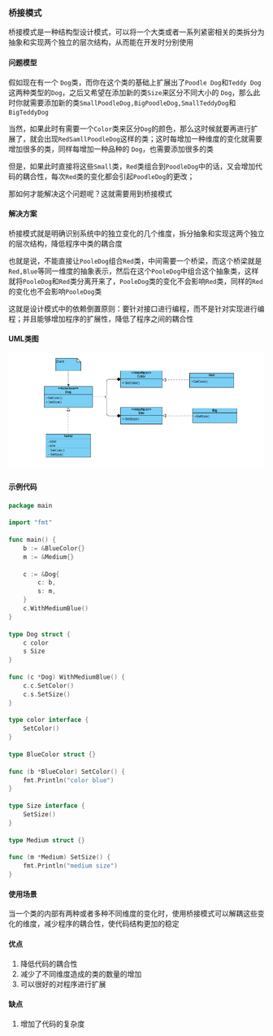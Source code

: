 ### 桥接模式

桥接模式是一种结构型设计模式，可以将一个大类或者一系列紧密相关的类拆分为抽象和实现两个独立的层次结构，从而能在开发时分别使用

#### 问题模型

假如现在有一个 `Dog`类，而你在这个类的基础上扩展出了`Poodle Dog`和`Teddy Dog`这两种类型的`Dog`，之后又希望在添加新的类`Size`来区分不同大小的 `Dog`，那么此时你就需要添加新的类`SmallPoodleDog,BigPoodleDog,SmallTeddyDog`和`BigTeddyDog`

当然，如果此时有需要一个`Color`类来区分`Dog`的颜色，那么这时候就要再进行扩展了，就会出现`RedSamllPoodleDog`这样的类；这时每增加一种维度的变化就需要增加很多的类，同样每增加一种品种的 `Dog`，也需要添加很多的类

但是，如果此时直接将这些`Small`类，`Red`类组合到`PoodleDog`中的话，又会增加代码的耦合性，每次`Red`类的变化都会引起`PoodleDog`的更改；

那如何才能解决这个问题呢？这就需要用到桥接模式

#### 解决方案

桥接模式就是明确识别系统中的独立变化的几个维度，拆分抽象和实现这两个独立的层次结构，降低程序中类的耦合度

也就是说，不能直接让`PooleDog`组合`Red`类，中间需要一个桥梁，而这个桥梁就是`Red,Blue`等同一维度的抽象表示，然后在这个`PooleDog`中组合这个抽象类，这样就将`PooleDog`和`Red`类分离开来了，`PooleDog`类的变化不会影响`Red`类，同样的`Red`的变化也不会影响`PooleDog`类

这就是设计模式中的依赖倒置原则：要针对接口进行编程，而不是针对实现进行编程；并且能够增加程序的扩展性，降低了程序之间的耦合性

#### UML类图

![bridge](bridge.png)

#### 示例代码

```go
package main

import "fmt"

func main() {
	b := &BlueColor{}
	m := &Medium{}

	c := &Dog{
		c: b,
		s: m,
	}
	c.WithMediumBlue()
}

type Dog struct {
	c color
	s Size
}

func (c *Dog) WithMediumBlue() {
	c.c.SetColor()
	c.s.SetSize()
}

type color interface {
	SetColor()
}

type BlueColor struct {}

func (b *BlueColor) SetColor() {
	fmt.Println("color blue")
}

type Size interface {
	SetSize()
}

type Medium struct {}

func (m *Medium) SetSize() {
	fmt.Println("medium size")
}
```

#### 使用场景

当一个类的内部有两种或者多种不同维度的变化时，使用桥接模式可以解耦这些变化的维度，减少程序的耦合性，使代码结构更加的稳定

#### 优点

1. 降低代码的耦合性
2. 减少了不同维度造成的类的数量的增加
3. 可以很好的对程序进行扩展

#### 缺点

1. 增加了代码的复杂度

